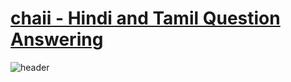 # [chaii - Hindi and Tamil Question Answering](https://www.kaggle.com/c/chaii-hindi-and-tamil-question-answering/overview)

![header](https://user-images.githubusercontent.com/5457315/129304550-26303c9f-c7a1-43f3-b2ce-a9594d9020af.png)
